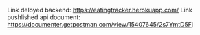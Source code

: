 Link deloyed backend: https://eatingtracker.herokuapp.com/
Link pushlished api document: https://documenter.getpostman.com/view/15407645/2s7YmtD5Fj 